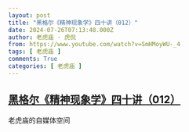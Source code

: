```yaml
---
layout: post
title: "黑格尔《精神现象学》四十讲（012）"
date: 2024-07-26T07:13:48.000Z
author: 老虎庙 · 虎侃
from: https://www.youtube.com/watch?v=SmHMoyWU-_4
tags: [ 老虎庙 ]
comments: True
categories: [ 老虎庙 ]
---
```

<!--1721978028000-->
[黑格尔《精神现象学》四十讲（012）](https://www.youtube.com/watch?v=SmHMoyWU-_4)
------

<div>
老虎庙的自媒体空间
</div>
